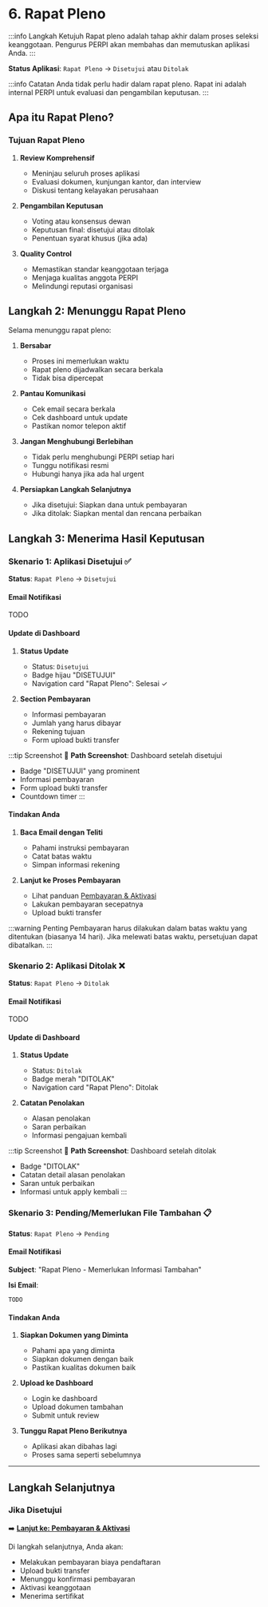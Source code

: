 # 6. Rapat Pleno

:::info Langkah Ketujuh
Rapat pleno adalah tahap akhir dalam proses seleksi keanggotaan. Pengurus PERPI akan membahas dan memutuskan aplikasi Anda.
:::

**Status Aplikasi**: `Rapat Pleno` → `Disetujui` atau `Ditolak`

:::info Catatan
Anda tidak perlu hadir dalam rapat pleno. Rapat ini adalah internal PERPI untuk evaluasi dan pengambilan keputusan.
:::

## Apa itu Rapat Pleno?

### Tujuan Rapat Pleno

1. **Review Komprehensif**
   - Meninjau seluruh proses aplikasi
   - Evaluasi dokumen, kunjungan kantor, dan interview
   - Diskusi tentang kelayakan perusahaan

2. **Pengambilan Keputusan**
   - Voting atau konsensus dewan
   - Keputusan final: disetujui atau ditolak
   - Penentuan syarat khusus (jika ada)

3. **Quality Control**
   - Memastikan standar keanggotaan terjaga
   - Menjaga kualitas anggota PERPI
   - Melindungi reputasi organisasi

## Langkah 2: Menunggu Rapat Pleno

Selama menunggu rapat pleno:

1. **Bersabar**
   - Proses ini memerlukan waktu
   - Rapat pleno dijadwalkan secara berkala
   - Tidak bisa dipercepat

2. **Pantau Komunikasi**
   - Cek email secara berkala
   - Cek dashboard untuk update
   - Pastikan nomor telepon aktif

3. **Jangan Menghubungi Berlebihan**
   - Tidak perlu menghubungi PERPI setiap hari
   - Tunggu notifikasi resmi
   - Hubungi hanya jika ada hal urgent

4. **Persiapkan Langkah Selanjutnya**
   - Jika disetujui: Siapkan dana untuk pembayaran
   - Jika ditolak: Siapkan mental dan rencana perbaikan

## Langkah 3: Menerima Hasil Keputusan

### Skenario 1: Aplikasi Disetujui ✅

**Status**: `Rapat Pleno` → `Disetujui`

#### Email Notifikasi

TODO

#### Update di Dashboard

1. **Status Update**
   - Status: `Disetujui`
   - Badge hijau "DISETUJUI"
   - Navigation card "Rapat Pleno": Selesai ✓

2. **Section Pembayaran**
   - Informasi pembayaran
   - Jumlah yang harus dibayar
   - Rekening tujuan
   - Form upload bukti transfer

:::tip Screenshot
📸 **Path Screenshot**: Dashboard setelah disetujui
- Badge "DISETUJUI" yang prominent
- Informasi pembayaran
- Form upload bukti transfer
- Countdown timer
:::

#### Tindakan Anda

1. **Baca Email dengan Teliti**
   - Pahami instruksi pembayaran
   - Catat batas waktu
   - Simpan informasi rekening

2. **Lanjut ke Proses Pembayaran**
   - Lihat panduan [Pembayaran & Aktivasi](./08-payment-activation.md)
   - Lakukan pembayaran secepatnya
   - Upload bukti transfer

:::warning Penting
Pembayaran harus dilakukan dalam batas waktu yang ditentukan (biasanya 14 hari). Jika melewati batas waktu, persetujuan dapat dibatalkan.
:::

### Skenario 2: Aplikasi Ditolak ❌

**Status**: `Rapat Pleno` → `Ditolak`

#### Email Notifikasi

TODO

#### Update di Dashboard

1. **Status Update**
   - Status: `Ditolak`
   - Badge merah "DITOLAK"
   - Navigation card "Rapat Pleno": Ditolak

2. **Catatan Penolakan**
   - Alasan penolakan
   - Saran perbaikan
   - Informasi pengajuan kembali

:::tip Screenshot
📸 **Path Screenshot**: Dashboard setelah ditolak
- Badge "DITOLAK"
- Catatan detail alasan penolakan
- Saran untuk perbaikan
- Informasi untuk apply kembali
:::

### Skenario 3: Pending/Memerlukan File Tambahan 📋

**Status**: `Rapat Pleno` → `Pending`

#### Email Notifikasi

**Subject**: "Rapat Pleno - Memerlukan Informasi Tambahan"

**Isi Email**:
```
TODO
```

#### Tindakan Anda

1. **Siapkan Dokumen yang Diminta**
   - Pahami apa yang diminta
   - Siapkan dokumen dengan baik
   - Pastikan kualitas dokumen baik

2. **Upload ke Dashboard**
   - Login ke dashboard
   - Upload dokumen tambahan
   - Submit untuk review

3. **Tunggu Rapat Pleno Berikutnya**
   - Aplikasi akan dibahas lagi
   - Proses sama seperti sebelumnya

---
## Langkah Selanjutnya

### Jika Disetujui

➡️ **[Lanjut ke: Pembayaran & Aktivasi](./08-payment-activation.md)**

Di langkah selanjutnya, Anda akan:
- Melakukan pembayaran biaya pendaftaran
- Upload bukti transfer
- Menunggu konfirmasi pembayaran
- Aktivasi keanggotaan
- Menerima sertifikat